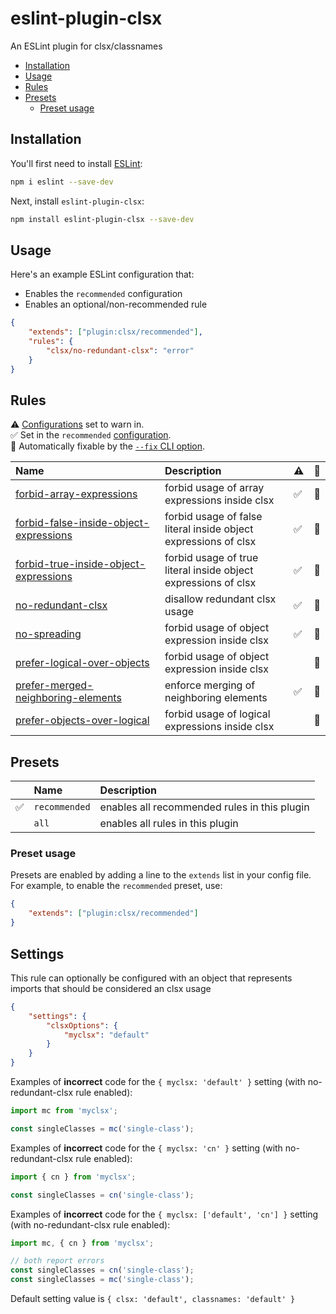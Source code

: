 # eslint-plugin-clsx

An ESLint plugin for clsx/classnames

<!-- vscode-markdown-toc -->
* [Installation](#Installation)
* [Usage](#Usage)
* [Rules](#Rules)
* [Presets](#Presets)
  * [Preset usage](#Presetusage)

<!-- vscode-markdown-toc-config
	numbering=false
	autoSave=true
	/vscode-markdown-toc-config -->
<!-- /vscode-markdown-toc -->

## <a name='Installation'></a>Installation

You'll first need to install [ESLint](https://eslint.org):

```sh
npm i eslint --save-dev
```

Next, install `eslint-plugin-clsx`:

```sh
npm install eslint-plugin-clsx --save-dev
```

## <a name='Usage'></a>Usage

Here's an example ESLint configuration that:

* Enables the `recommended` configuration
* Enables an optional/non-recommended rule

```json
{
    "extends": ["plugin:clsx/recommended"],
    "rules": {
        "clsx/no-redundant-clsx": "error"
    }
}
```

## <a name='Rules'></a>Rules

<!-- begin auto-generated rules list -->

⚠️ [Configurations](https://github.com/temoncher/eslint-plugin-clsx#presets) set to warn in.\
✅ Set in the `recommended` [configuration](https://github.com/temoncher/eslint-plugin-clsx#presets).\
🔧 Automatically fixable by the [`--fix` CLI option](https://eslint.org/docs/user-guide/command-line-interface#--fix).

| Name                                                                                           | Description                                                     | ⚠️ | 🔧 |
| :--------------------------------------------------------------------------------------------- | :-------------------------------------------------------------- | :- | :- |
| [forbid-array-expressions](docs/rules/forbid-array-expressions.md)                             | forbid usage of array expressions inside clsx                   | ✅  | 🔧 |
| [forbid-false-inside-object-expressions](docs/rules/forbid-false-inside-object-expressions.md) | forbid usage of false literal inside object expressions of clsx | ✅  | 🔧 |
| [forbid-true-inside-object-expressions](docs/rules/forbid-true-inside-object-expressions.md)   | forbid usage of true literal inside object expressions of clsx  | ✅  | 🔧 |
| [no-redundant-clsx](docs/rules/no-redundant-clsx.md)                                           | disallow redundant clsx usage                                   | ✅  | 🔧 |
| [no-spreading](docs/rules/no-spreading.md)                                                     | forbid usage of object expression inside clsx                   | ✅  | 🔧 |
| [prefer-logical-over-objects](docs/rules/prefer-logical-over-objects.md)                       | forbid usage of object expression inside clsx                   |    | 🔧 |
| [prefer-merged-neighboring-elements](docs/rules/prefer-merged-neighboring-elements.md)         | enforce merging of neighboring elements                         | ✅  | 🔧 |
| [prefer-objects-over-logical](docs/rules/prefer-objects-over-logical.md)                       | forbid usage of logical expressions inside clsx                 |    | 🔧 |

<!-- end auto-generated rules list -->

## <a name='Presets'></a>Presets

|   | Name | Description |
|:--|:-----|:------------|
| ✅ | `recommended` | enables all recommended rules in this plugin |
|   | `all` | enables all rules in this plugin |

### <a name='Presetusage'></a>Preset usage

Presets are enabled by adding a line to the `extends` list in your config file. For example, to enable the `recommended` preset, use:

```json
{
    "extends": ["plugin:clsx/recommended"]
}
```

## <a name='Settings'></a>Settings

This rule can optionally be configured with an object that represents imports that should be considered an clsx usage

```json
{
    "settings": {
        "clsxOptions": {
            "myclsx": "default"
        }
    }
}
```

Examples of **incorrect** code for the `{ myclsx: 'default' }` setting (with no-redundant-clsx rule enabled):

```js
import mc from 'myclsx';

const singleClasses = mc('single-class');
```

Examples of **incorrect** code for the `{ myclsx: 'cn' }` setting (with no-redundant-clsx rule enabled):

```js
import { cn } from 'myclsx';

const singleClasses = cn('single-class');
```

Examples of **incorrect** code for the `{ myclsx: ['default', 'cn'] }` setting (with no-redundant-clsx rule enabled):

```js
import mc, { cn } from 'myclsx';

// both report errors
const singleClasses = cn('single-class');
const singleClasses = mc('single-class');
```

Default setting value is `{ clsx: 'default', classnames: 'default' }`
